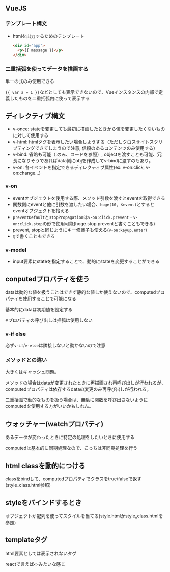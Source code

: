## VueJS
### テンプレート構文
- htmlを出力するためのテンプレート
    ```html
    <div id="app">
      <p>{{ message }}</p>
    </div>
    ```

### 二重括弧を使ってデータを描画する
単一の式のみ使用できる

`{{ var a = 1 }}`などとしても表示できないので、Vueインスタンスの内部で定義したものを二重括弧内に使って表示する


## ディレクティブ構文
- v-once: stateを変更しても最初に描画したときから値を変更したくないものに対して使用する
- v-html: htmlタグを表示したい場合しようする（ただしクロスサイトスクリプティングできてしまうので注意, 信頼のあるコンテンツのみ使用する）
- v-bind: 省略も可能（:のみ、コードを参照）, objectを渡すことも可能、冗長になりそうであればdata側にobjを作成してv-bindに渡すのもあり。
- v-on: 各イベントを指定できるディレクティブ属性(ex: v-on:click, v-on:change...)

### v-on
- eventオブジェクトを使用する際、メソッド引数を渡すとeventを取得できる
- 関数側にeventと他に引数を渡したい場合、`hoge(10, $event)`とするとeventオブジェクトを拾える
- `preventDefault`と`stopPropagation`は`v-on:click.prevent`・`v-on:click.stop`の形で使用可能(hoge.stop.preventと書くこともできる)
- prevent, stopと同じようにキー修飾子も使える(`v-on:keyup.enter`)
- `@`で書くこともできる

### v-model
- input要素にstateを指定することで、動的にstateを変更することができる

## conputedプロパティを使う
dataは動的な値を扱うことはできず静的な値しか使えないので、computedプロパティを使用することで可能になる

基本的にdataは初期値を設定する

※プロパティの呼び出しは括弧は使用しない

### v-if else
必ず`v-if`/`v-else`は隣接しないと動かないので注意

### メソッドとの違い
大きくはキャッシュ問題。

メソッドの場合はdataが変更されたときに再描画され再呼び出しが行われるが、computedプロパティは依存するdataの変更のみ再呼び出しが行われる。

二重括弧で動的なものを扱う場合は、無駄に関数を呼び出さないようにcomputedを使用する方がいいかもしれん。

## ウォッチャー(watchプロパティ)
あるデータが変わったときに特定の処理をしたいときに使用する

computedは基本的に同期処理なので、こっちは非同期処理を行う

## html classを動的につける
classをbindして、computedプロパティでクラスをtrue/falseで返す(style_class.html参照)

## styleをバインドするとき
オブジェクトか配列を使ってスタイルを当てる(style.htmlかstyle_class.htmlを参照)

## templateタグ
html要素としては表示されないタグ

reactで言えば`<>`みたいな感じ

